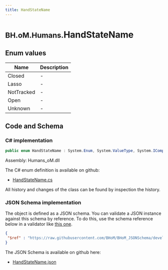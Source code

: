 ```yaml
---
title: HandStateName
---
```


# <small>BH.oM.Humans.</small>**HandStateName**



## Enum values

| Name            | Description                                                    |
|-----------------|----------------------------------------------------------------|
| Closed |  -  |
| Lasso |  -  |
| NotTracked |  -  |
| Open |  -  |
| Unknown |  -  |


## Code and Schema

### C# implementation

``` C# title="C#"
public enum HandStateName : System.Enum, System.ValueType, System.IComparable, System.ISpanFormattable, System.IFormattable, System.IConvertible
```

Assembly: Humans_oM.dll

The C# enum definition is available on github:

- [HandStateName.cs](https://github.com/BHoM/BHoM/blob/develop/Humans_oM/Enums\HandStateName.cs)

All history and changes of the class can be found by inspection the history.
### JSON Schema implementation

The object is defined as a JSON schema. You can validate a JSON instance against this schema by reference. To do this, use the schema reference below in a validator like [this one](https://www.jsonschemavalidator.net/).

``` json title="JSON Schema"
{
 "$ref" : "https://raw.githubusercontent.com/BHoM/BHoM_JSONSchema/develop/Humans_oM/HandStateName.json"
}
```

The JSON Schema is available on github here:

- [HandStateName.json](https://github.com/BHoM/BHoM_JSONSchema/blob/develop/Humans_oM/HandStateName.json)
